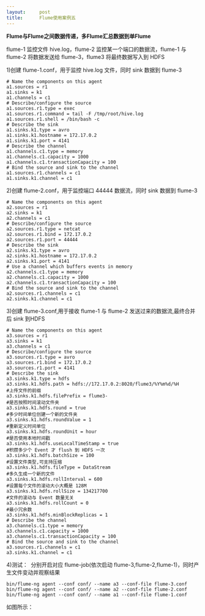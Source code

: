 ```yaml
---
layout:     post
title:      Flume使用案例五
---
```

<div id="article_content" class="article_content clearfix csdn-tracking-statistics" data-pid="blog" data-mod="popu_307" data-dsm="post">
								            <link rel="stylesheet" href="https://csdnimg.cn/release/phoenix/template/css/ck_htmledit_views-f76675cdea.css">
						<div class="htmledit_views" id="content_views">
                <p><strong>Flume与Flume之间数据传递，多Flume汇总数据到单Flume</strong></p>

<p>flume-1 监控文件 hive.log，flume-2 监控某一个端口的数据流，flume-1 与 flume-2 将数据发送给 flume-3，flume3 将最终数据写入到 HDFS</p>

<p>1)创建 flume-1.conf，用于监控 hive.log 文件，同时 sink 数据到 flume-3</p>

<pre class="has">
<code># Name the components on this agent
a1.sources = r1
a1.sinks = k1
a1.channels = c1
# Describe/configure the source
a1.sources.r1.type = exec
a1.sources.r1.command = tail -F /tmp/root/hive.log
a1.sources.r1.shell = /bin/bash -c
# Describe the sink
a1.sinks.k1.type = avro
a1.sinks.k1.hostname = 172.17.0.2
a1.sinks.k1.port = 4141
# Describe the channel
a1.channels.c1.type = memory
a1.channels.c1.capacity = 1000
a1.channels.c1.transactionCapacity = 100
# Bind the source and sink to the channel
a1.sources.r1.channels = c1
a1.sinks.k1.channel = c1</code></pre>

<p>2)创建 flume-2.conf，用于监控端口 44444 数据流，同时 sink 数据到 flume-3</p>

<pre class="has">
<code># Name the components on this agent
a2.sources = r1
a2.sinks = k1
a2.channels = c1
# Describe/configure the source
a2.sources.r1.type = netcat
a2.sources.r1.bind = 172.17.0.2
a2.sources.r1.port = 44444
# Describe the sink
a2.sinks.k1.type = avro
a2.sinks.k1.hostname = 172.17.0.2
a2.sinks.k1.port = 4141
# Use a channel which buffers events in memory
a2.channels.c1.type = memory
a2.channels.c1.capacity = 1000
a2.channels.c1.transactionCapacity = 100
# Bind the source and sink to the channel
a2.sources.r1.channels = c1
a2.sinks.k1.channel = c1</code></pre>

<p>3)创建 flume-3.conf,用于接收 flume-1 与 flume-2 发送过来的数据流,最终合并后 sink 到HDFS</p>

<pre class="has">
<code># Name the components on this agent
a3.sources = r1
a3.sinks = k1
a3.channels = c1
# Describe/configure the source
a3.sources.r1.type = avro
a3.sources.r1.bind = 172.17.0.2
a3.sources.r1.port = 4141
# Describe the sink
a3.sinks.k1.type = hdfs
a3.sinks.k1.hdfs.path = hdfs://172.17.0.2:8020/flume3/%Y%m%d/%H
#上传文件的前缀
a3.sinks.k1.hdfs.filePrefix = flume3-
#是否按照时间滚动文件夹
a3.sinks.k1.hdfs.round = true
#多少时间单位创建一个新的文件夹
a3.sinks.k1.hdfs.roundValue = 1
#重新定义时间单位
a3.sinks.k1.hdfs.roundUnit = hour
#是否使用本地时间戳
a3.sinks.k1.hdfs.useLocalTimeStamp = true
#积攒多少个 Event 才 flush 到 HDFS 一次
a3.sinks.k1.hdfs.batchSize = 100
#设置文件类型,可支持压缩
a3.sinks.k1.hdfs.fileType = DataStream
#多久生成一个新的文件
a3.sinks.k1.hdfs.rollInterval = 600
#设置每个文件的滚动大小大概是 128M
a3.sinks.k1.hdfs.rollSize = 134217700
#文件的滚动与 Event 数量无关
a3.sinks.k1.hdfs.rollCount = 0
#最小冗余数
a3.sinks.k1.hdfs.minBlockReplicas = 1
# Describe the channel
a3.channels.c1.type = memory
a3.channels.c1.capacity = 1000
a3.channels.c1.transactionCapacity = 100
# Bind the source and sink to the channel
a3.sources.r1.channels = c1
a3.sinks.k1.channel = c1</code></pre>

<p>4)测试：  分别开启对应 flume-job(依次启动 flume-3,flume-2,flume-1)，同时产生文件变动并观察结果</p>

<pre class="has">
<code>bin/flume-ng agent --conf conf/ --name a3 --conf-file flume-3.conf
bin/flume-ng agent --conf conf/ --name a2 --conf-file flume-2.conf
bin/flume-ng agent --conf conf/ --name a1 --conf-file flume-1.conf</code></pre>

<p>如图所示： </p>

<p><img alt="" class="has" src="https://img-blog.csdn.net/20180916202017285?watermark/2/text/aHR0cHM6Ly9ibG9nLmNzZG4ubmV0L3lzXzIzMDAxNA==/font/5a6L5L2T/fontsize/400/fill/I0JBQkFCMA==/dissolve/70"></p>            </div>
                </div>